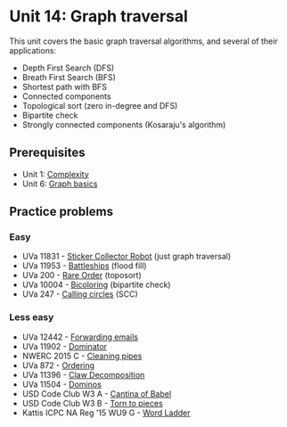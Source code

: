 # Unit 14: Graph traversal
This unit covers the basic graph traversal algorithms, and several of their applications:
- Depth First Search (DFS)
- Breath First Search (BFS)
- Shortest path with BFS
- Connected components
- Topological sort (zero in-degree and DFS)
- Bipartite check
- Strongly connected components (Kosaraju's algorithm)

## Prerequisites
- Unit 1: [Complexity](../01-complexity)
- Unit 6: [Graph basics](../06-graph-basics)

## Practice problems

### Easy
- UVa 11831 - [Sticker Collector Robot](https://uva.onlinejudge.org/index.php?option=com_onlinejudge&Itemid=8&category=24&page=show_problem&problem=2931) (just graph traversal)
- UVa 11953 - [Battleships](https://uva.onlinejudge.org/index.php?option=com_onlinejudge&Itemid=8&category=24&page=show_problem&problem=3104) (flood fill)
- UVa 200 - [Rare Order](https://uva.onlinejudge.org/index.php?option=com_onlinejudge&Itemid=8&category=24&page=show_problem&problem=136) (toposort)
- UVa 10004 - [Bicoloring](https://uva.onlinejudge.org/index.php?option=com_onlinejudge&Itemid=8&category=24&page=show_problem&problem=945) (bipartite check)
- UVa 247 - [Calling circles](https://uva.onlinejudge.org/index.php?option=com_onlinejudge&Itemid=8&category=24&page=show_problem&problem=183) (SCC)

### Less easy
- UVa 12442 - [Forwarding emails](https://uva.onlinejudge.org/index.php?option=com_onlinejudge&Itemid=8&category=24&page=show_problem&problem=3873)
- UVa 11902 - [Dominator](https://uva.onlinejudge.org/index.php?option=com_onlinejudge&Itemid=8&category=24&page=show_problem&problem=3053)
- NWERC 2015 C - [Cleaning pipes](https://open.kattis.com/contests/nwerc15open/problems/cleaningpipes)
- UVa 872 - [Ordering](https://uva.onlinejudge.org/index.php?option=com_onlinejudge&Itemid=8&category=24&page=show_problem&problem=813)
- UVa 11396 - [Claw Decomposition](https://uva.onlinejudge.org/index.php?option=com_onlinejudge&Itemid=8&category=24&page=show_problem&problem=2391)
- UVa 11504 - [Dominos](https://uva.onlinejudge.org/index.php?option=com_onlinejudge&Itemid=8&category=24&page=show_problem&problem=2499)
- USD Code Club W3 A - [Cantina of Babel](https://open.kattis.com/contests/vqm6gy/problems/cantinaofbabel)
- USD Code Club W3 B - [Torn to pieces](https://open.kattis.com/contests/vqm6gy/problems/torn2pieces)
- Kattis ICPC NA Reg '15 WU9 G - [Word Ladder](https://open.kattis.com/contests/na15warmup9/problems/wordladder2)
